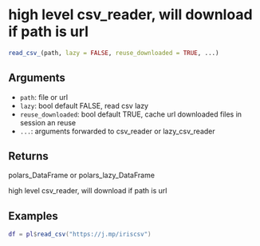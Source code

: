 # high level csv_reader, will download if path is url

```r
read_csv_(path, lazy = FALSE, reuse_downloaded = TRUE, ...)
```

## Arguments

- `path`: file or url
- `lazy`: bool default FALSE, read csv lazy
- `reuse_downloaded`: bool default TRUE, cache url downloaded files in session an reuse
- `...`: arguments forwarded to csv_reader or lazy_csv_reader

## Returns

polars_DataFrame or polars_lazy_DataFrame

high level csv_reader, will download if path is url

## Examples

<pre class='r-example'><code><span class='r-in'><span><span class='va'>df</span> <span class='op'>=</span> <span class='va'>pl</span><span class='op'>$</span><span class='fu'>read_csv</span><span class='op'>(</span><span class='st'>"https://j.mp/iriscsv"</span><span class='op'>)</span></span></span>
 </code></pre>